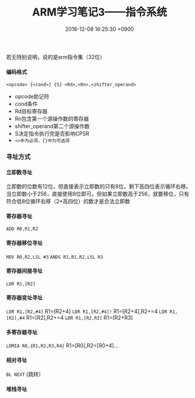 ﻿---
layout: post
title: ARM学习笔记3——指令系统
date: 2018-12-08 16:25:30 +0900
categories: 硬件 技术
issue_id: 44
---
若无特别说明，说的是arm指令集（32位）

#### 编码格式

    <opcode> {<cond>} {S} <Rd>,<Rn>,<shifter_operand>

- opcode助记符
- cond条件
- Rd目标寄存器
- Rn包含第一个源操作数的寄存器
- shifter_operand第二个源操作数
- S决定指令执行完是否影响CPSR
- `<>中为必须，{}中为可选项`

### 寻址方式
#### 立即数寻址
立即数的位数有12位，但直接表示立即数的只有8位，剩下高四位表示循环右移。
当立即数小于256，直接使用8位即可。但如果立即数高于256，就要移位，只有符合低8位循环右移（2*高四位）的数才是合法立即数

#### 寄存器寻址
`ADD R0,R1,R2`
#### 寄存器移位寻址
`MOV R0,R2,LSL #3`
`ANDS R1,R1,R2,LSL R3`
#### 寄存器间接寻址
`LDR R1,[R2]`
#### 寄存器变址寻址
`LDR R1,[R2,#4]`     R1=[R2+4]
`LDR R1,[R2,#4]!`    R1=[R2+4],R2+=4
`LDR R1,[R2],#4`     R1=[R2],R2+=4
`LDR R1,[R2,R3]`     R1=[R2+R3]
#### 多寄存器寻址
`LDMIA R0,{R1,R2,R3,R4}`
R1=[R0],R2=[R0+4]...
#### 相对寻址
`BL NEXT`   (跳转）
#### 堆栈寻址
